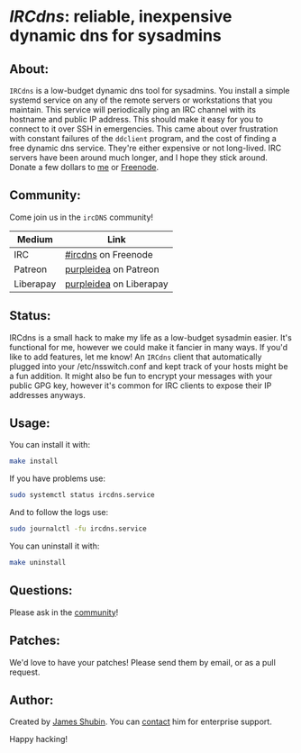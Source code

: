 # *IRCdns*: reliable, inexpensive dynamic dns for sysadmins

## About:

`IRCdns` is a low-budget dynamic dns tool for sysadmins. You install a simple
systemd service on any of the remote servers or workstations that you maintain.
This service will periodically ping an IRC channel with its hostname and public
IP address. This should make it easy for you to connect to it over SSH in
emergencies. This came about over frustration with constant failures of the
`ddclient` program, and the cost of finding a free dynamic dns service. They're
either expensive or not long-lived. IRC servers have been around much longer,
and I hope they stick around. Donate a few dollars to [me](https://www.patreon.com/purpleidea)
or [Freenode](https://freenode.net/).

## Community:

Come join us in the `ircDNS` community!

| Medium | Link |
|---|---|
| IRC | [#ircdns](https://webchat.freenode.net/?channels=#ircdns) on Freenode |
| Patreon | [purpleidea](https://www.patreon.com/purpleidea) on Patreon |
| Liberapay | [purpleidea](https://liberapay.com/purpleidea/donate) on Liberapay |

## Status:

IRCdns is a small hack to make my life as a low-budget sysadmin easier. It's
functional for me, however we could make it fancier in many ways. If you'd like
to add features, let me know! An `IRCdns` client that automatically plugged into
your /etc/nsswitch.conf and kept track of your hosts might be a fun addition. It
might also be fun to encrypt your messages with your public GPG key, however
it's common for IRC clients to expose their IP addresses anyways.

## Usage:

You can install it with:

```bash
make install
```

If you have problems use:

```bash
sudo systemctl status ircdns.service
```

And to follow the logs use:

```bash
sudo journalctl -fu ircdns.service
```

You can uninstall it with:

```bash
make uninstall
```

## Questions:

Please ask in the [community](#community)!

## Patches:

We'd love to have your patches! Please send them by email, or as a pull request.

## Author:

Created by [James Shubin](https://twitter.com/purpleidea). You can [contact](https://purpleidea.com/contact/)
him for enterprise support.

Happy hacking!
